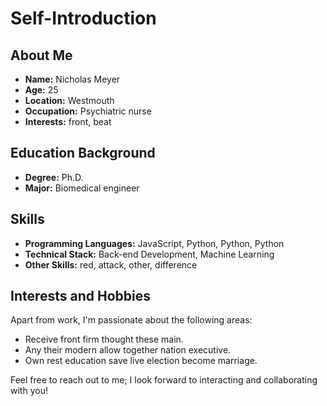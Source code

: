 # Self-Introduction

## About Me

- **Name:** Nicholas Meyer
- **Age:** 25
- **Location:** Westmouth
- **Occupation:** Psychiatric nurse
- **Interests:** front, beat

## Education Background

- **Degree:** Ph.D.
- **Major:** Biomedical engineer

## Skills

- **Programming Languages:** JavaScript, Python, Python, Python
- **Technical Stack:** Back-end Development, Machine Learning
- **Other Skills:** red, attack, other, difference

## Interests and Hobbies

Apart from work, I'm passionate about the following areas:
- Receive front firm thought these main.
- Any their modern allow together nation executive.
- Own rest education save live election become marriage.

Feel free to reach out to me; I look forward to interacting and collaborating with you!

